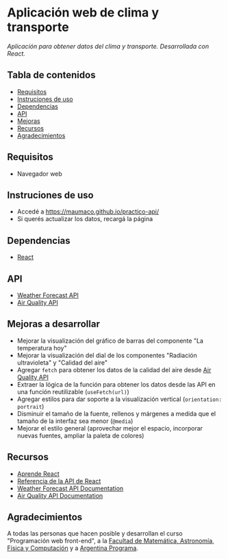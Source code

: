# Aplicación web de clima y transporte

_Aplicación para obtener datos del clima y transporte. Desarrollada con React._


## Tabla de contenidos

* [Requisitos](#requisitos)
* [Instruciones de uso](#instrucciones)
* [Dependencias](#dependencias)
* [API](#api)
* [Mejoras](#mejoras)
* [Recursos](#recursos)
* [Agradecimientos](#agradecimientos)


<a id="requisitos"></a>
## Requisitos

* Navegador web


<a id="instrucciones"></a>
## Instruciones de uso

* Accedé a https://maumaco.github.io/practico-api/
* Si querés actualizar los datos, recargá la página


<a id="dependencias"></a>
## Dependencias

* [React](https://react.dev/)


<a id="api"></a>
## API

* [Weather Forecast API](https://open-meteo.com/en/docs)
* [Air Quality API](https://open-meteo.com/en/docs/air-quality-api)


<a id="mejoras"></a>
## Mejoras a desarrollar

* Mejorar la visualización del gráfico de barras del componente "La temperatura hoy"
* Mejorar la visualización del dial de los componentes "Radiación ultravioleta" y "Calidad del aire"
* Agregar `fetch` para obtener los datos de la calidad del aire desde [Air Quality API](https://open-meteo.com/en/docs/air-quality-api)
* Extraer la lógica de la función para obtener los datos desde las API en una función reutilizable (`useFetch(url)`)
* Agregar estilos para dar soporte a la visualización vertical (`orientation: portrait`)
* Disminuir el tamaño de la fuente, rellenos y márgenes a medida que el tamaño de la interfaz sea menor (`@media`)
* Mejorar el estilo general (aprovechar mejor el espacio, incorporar nuevas fuentes, ampliar la paleta de colores)


<a id="recursos"></a>
## Recursos

* [Aprende React](https://es.react.dev/learn)
* [Referencia de la API de React](https://es.react.dev/reference/react)
* [Weather Forecast API Documentation](https://open-meteo.com/en/docs)
* [Air Quality API Documentation](https://open-meteo.com/en/docs/air-quality-api)


<a id="agradecimientos"></a>
## Agradecimientos

A todas las personas que hacen posible y desarrollan el curso "Programación web front-end", a la [Facultad de Matemática, Astronomía, Física y Computación](https://www.famaf.unc.edu.ar/) y a [Argentina Programa](https://www.argentina.gob.ar/economia/conocimiento/argentina-programa).